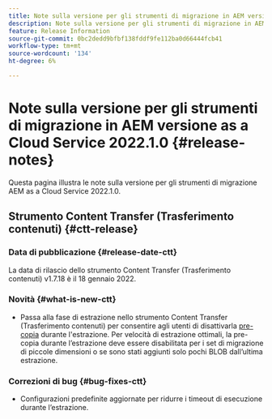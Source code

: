 ```yaml
---
title: Note sulla versione per gli strumenti di migrazione in AEM versione as a Cloud Service 2022.1.0
description: Note sulla versione per gli strumenti di migrazione in AEM versione as a Cloud Service 2022.1.0
feature: Release Information
source-git-commit: 0bc2dedd9bfbf138fddf9fe112ba0d66444fcb41
workflow-type: tm+mt
source-wordcount: '134'
ht-degree: 6%

---
```



# Note sulla versione per gli strumenti di migrazione in AEM versione as a Cloud Service 2022.1.0 {#release-notes}

Questa pagina illustra le note sulla versione per gli strumenti di migrazione AEM as a Cloud Service 2022.1.0.

## Strumento Content Transfer (Trasferimento contenuti)  {#ctt-release}

### Data di pubblicazione {#release-date-ctt}

La data di rilascio dello strumento Content Transfer (Trasferimento contenuti) v1.7.18 è il 18 gennaio 2022.

### Novità {#what-is-new-ctt}

* Passa alla fase di estrazione nello strumento Content Transfer (Trasferimento contenuti) per consentire agli utenti di disattivarla [pre-copia](https://experienceleague.adobe.com/docs/experience-manager-cloud-service/moving/cloud-migration/content-transfer-tool/handling-large-content-repositories.html?lang=en) durante l&#39;estrazione. Per velocità di estrazione ottimali, la pre-copia durante l’estrazione deve essere disabilitata per i set di migrazione di piccole dimensioni o se sono stati aggiunti solo pochi BLOB dall’ultima estrazione.

### Correzioni di bug {#bug-fixes-ctt}

* Configurazioni predefinite aggiornate per ridurre i timeout di esecuzione durante l’estrazione.

